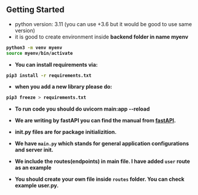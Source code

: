 ## Getting Started

- python version: 3.11 (you can use +3.6 but it would be good to use same version)
- it is good to create environment inside <b> backend <b> folder in name <b> myenv </b>

```bash
python3 -m venv myenv
source myenv/bin/activate
```
- You can install requirements via:
```bash
pip3 install -r requirements.txt
```
- when you add a new library please do:

```bash
pip3 freeze > requirements.txt
```
- To run code you should do
    uvicorn main:app --reload

- We are writing by fastAPI you can find the manual from [fastAPI](https://fastapi.tiangolo.com/).
- __init__.py files are for package initializition.
- We have `main.py` which stands for general application configurations and server init.
- We include the routes(endpoints) in main file. I have added `user` route as an example
- You should create your own file inside `routes` folder. You can check example user.py.
